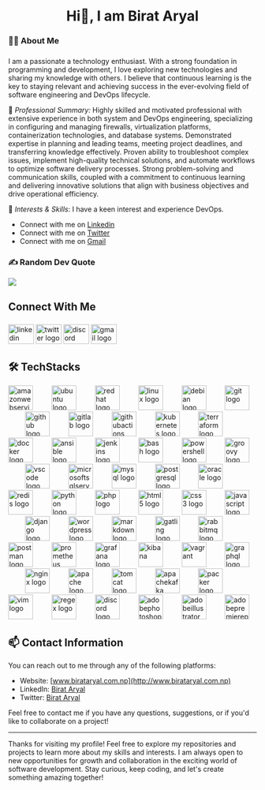 
<h1 align="center">Hi👋, I am Birat Aryal</h1>

###


<h3 align="left">👩‍💻  About Me</h3>

###

I am a passionate a technology enthusiast. With a strong foundation in programming and development, I love exploring new technologies and sharing my knowledge with others. I believe that continuous learning is the key to staying relevant and achieving success in the ever-evolving field of software engineering and DevOps lifecycle.

💼 *Professional Summary:* Highly skilled and motivated professional with extensive experience in both system and DevOps engineering, specializing in configuring and managing firewalls, virtualization platforms, containerization technologies, and database systems. Demonstrated expertise in planning and leading teams, meeting project deadlines, and transferring knowledge effectively. Proven ability to troubleshoot complex issues, implement high-quality technical solutions, and automate workflows to optimize software delivery processes. Strong problem-solving and communication skills, coupled with a commitment to continuous learning and delivering innovative solutions that align with business objectives and drive operational efficiency.

🌱 *Interests & Skills*: I have a keen interest and experience DevOps.

- Connect with me on [Linkedin](www.linkedin.com/in/birat-aryal)
- Connect with me on [Twitter](https://twitter.com/apexbirat)
- Connect with me on [Gmail](mail:birataryal2@gmail.com)

<!-- <p align="left">I'm Birat from Lokanthali, Nepal<br><br>- 🔭 I’m working as Sr. InfraDevOps Engineer<br>- 📚 Completed MSc. on CyberSecurity<br>- ⚡ In my free time I like to explore tools and its integrations</p> -->

###

### ✍️ Random Dev Quote

![](https://quotes-github-readme.vercel.app/api?type=horizontal&theme=radical)

###

<h2 align="left">Connect With Me</h2>

###

<div align="left">
  <img src="https://raw.githubusercontent.com/maurodesouza/profile-readme-generator/master/src/assets/icons/social/linkedin/default.svg" width="52" height="40" alt="linkedin logo"  />
  <img src="https://raw.githubusercontent.com/maurodesouza/profile-readme-generator/master/src/assets/icons/social/twitter/default.svg" width="52" height="40" alt="twitter logo"  />
  <img src="https://raw.githubusercontent.com/maurodesouza/profile-readme-generator/master/src/assets/icons/social/discord/default.svg" width="52" height="40" alt="discord logo"  />
  <img src="https://raw.githubusercontent.com/maurodesouza/profile-readme-generator/master/src/assets/icons/social/gmail/default.svg" width="52" height="40" alt="gmail logo"  />
</div>

<!-- ###
# 📊 GitHub Stats:
![](https://github-readme-stats.vercel.app/api?username=BiratAryal&theme=dark&hide_border=false&include_all_commits=false&count_private=false)<br/>
![](https://nirzak-streak-stats.vercel.app/?user=BiratAryal&theme=dark&hide_border=false)<br/>
![](https://github-readme-stats.vercel.app/api/top-langs/?username=BiratAryal&theme=dark&hide_border=false&include_all_commits=false&count_private=false&layout=compact) -->

<h2 align="left">🛠 TechStacks</h2>

<div align="left">
  <img src="https://skillicons.dev/icons?i=aws" height="50" alt="amazonwebservices logo"  />
  <img width="30" />
  <img src="https://cdn.simpleicons.org/ubuntu/E95420" height="50" alt="ubuntu logo"  />
  <img width="30" />
  <img src="https://cdn.simpleicons.org/redhat/EE0000" height="50" alt="redhat logo"  />
  <img width="30" />
  <img src="https://cdn.jsdelivr.net/gh/devicons/devicon/icons/linux/linux-original.svg" height="50" alt="linux logo"  />
  <img width="30" />
  <img src="https://cdn.jsdelivr.net/gh/devicons/devicon/icons/debian/debian-original.svg" height="50" alt="debian logo"  />
  <img width="30" />
  <img src="https://cdn.jsdelivr.net/gh/devicons/devicon/icons/git/git-original.svg" height="50" alt="git logo"  />
  <img width="30" />
  <img src="https://skillicons.dev/icons?i=github" height="50" alt="github logo"  />
  <img width="30" />
  <img src="https://cdn.jsdelivr.net/gh/devicons/devicon/icons/gitlab/gitlab-original.svg" height="50" alt="gitlab logo"  />
  <img width="30" />
  <img src="https://skillicons.dev/icons?i=githubactions" height="50" alt="githubactions logo"  />
  <img width="30" />
  <img src="https://cdn.simpleicons.org/kubernetes/326CE5" height="50" alt="kubernetes logo"  />
  <img width="30" />
  <img src="https://cdn.jsdelivr.net/gh/devicons/devicon/icons/terraform/terraform-original.svg" height="50" alt="terraform logo"  />
  <img width="30" />
  <img src="https://cdn.simpleicons.org/docker/2496ED" height="50" alt="docker logo"  />
  <img width="30" />
  <img src="https://cdn.simpleicons.org/ansible/EE0000" height="50" alt="ansible logo"  />
  <img width="30" />
  <img src="https://skillicons.dev/icons?i=jenkins" height="50" alt="jenkins logo"  />
  <img width="30" />
  <img src="https://skillicons.dev/icons?i=bash" height="50" alt="bash logo"  />
  <img width="30" />
  <img src="https://skillicons.dev/icons?i=powershell" height="50" alt="powershell logo"  />
  <img width="30" />
  <img src="https://cdn.simpleicons.org/apachegroovy/4298B8" height="50" alt="groovy logo"  />
  <img width="30" />
  <img src="https://skillicons.dev/icons?i=vscode" height="50" alt="vscode logo"  />
  <img width="30" />
  <img src="https://cdn.jsdelivr.net/gh/devicons/devicon/icons/microsoftsqlserver/microsoftsqlserver-plain.svg" height="50" alt="microsoftsqlserver logo"  />
  <img width="30" />
  <img src="https://skillicons.dev/icons?i=mysql" height="50" alt="mysql logo"  />
  <img width="30" />
  <img src="https://cdn.simpleicons.org/postgresql/4169E1" height="50" alt="postgresql logo"  />
  <img width="30" />
  <img src="https://cdn.jsdelivr.net/gh/devicons/devicon/icons/oracle/oracle-original.svg" height="50" alt="oracle logo"  />
  <img width="30" />
  <img src="https://cdn.jsdelivr.net/gh/devicons/devicon/icons/redis/redis-original.svg" height="50" alt="redis logo"  />
  <img width="30" />
  <img src="https://skillicons.dev/icons?i=py" height="50" alt="python logo"  />
  <img width="30" />
  <img src="https://skillicons.dev/icons?i=php" height="50" alt="php logo"  />
  <img width="30" />
  <img src="https://cdn.simpleicons.org/html5/E34F26" height="50" alt="html5 logo"  />
  <img width="30" />
  <img src="https://cdn.jsdelivr.net/gh/devicons/devicon/icons/css3/css3-original.svg" height="50" alt="css3 logo"  />
  <img width="30" />
  <img src="https://cdn.simpleicons.org/javascript/F7DF1E" height="50" alt="javascript logo"  />
  <img width="30" />
  <img src="https://cdn.simpleicons.org/django/092E20" height="50" alt="django logo"  />
  <img width="30" />
  <img src="https://skillicons.dev/icons?i=wordpress" height="50" alt="wordpress logo"  />
  <img width="30" />
  <img src="https://skillicons.dev/icons?i=md" height="50" alt="markdown logo"  />
  <img width="30" />
  <img src="https://cdn.simpleicons.org/gatling/FF9E2A" height="50" alt="gatling logo"  />
  <img width="30" />
  <img src="https://cdn.simpleicons.org/rabbitmq/FF6600" height="50" alt="rabbitmq logo"  />
  <img width="30" />
  <img src="https://cdn.simpleicons.org/postman/FF6C37" height="50" alt="postman logo"  />
  <img width="30" />
  <img src="https://cdn.simpleicons.org/prometheus/E6522C" height="50" alt="prometheus logo"  />
  <img width="30" />
  <img src="https://cdn.simpleicons.org/grafana/F46800" height="50" alt="grafana logo"  />
  <img width="30" />
  <img src="https://www.vectorlogo.zone/logos/elasticco_kibana/elasticco_kibana-icon.svg" alt="kibana" width="50" height="50"/>
  <img width="30" />
  <img src="https://www.vectorlogo.zone/logos/vagrantup/vagrantup-icon.svg" alt="vagrant" width="50" height="50"/>
  <img width="30" />
  <img src="https://cdn.simpleicons.org/graphql/E10098" height="50" alt="graphql logo"  />
  <img width="30" />
  <img src="https://cdn.simpleicons.org/nginx/009639" height="50" alt="nginx logo"  />
  <img width="30" />
  <img src="https://cdn.simpleicons.org/apache/D22128" height="50" alt="apache logo"  />
  <img width="30" />
  <img src="https://cdn.jsdelivr.net/gh/devicons/devicon/icons/tomcat/tomcat-original.svg" height="50" alt="tomcat logo"  />
  <img width="30" />
  <img src="https://skillicons.dev/icons?i=kafka" height="50" alt="apachekafka logo"  />
  <img width="30" />
  <img src="https://cdn.simpleicons.org/packer/02A8EF" height="50" alt="packer logo"  />
  <img width="30" />
  <img src="https://cdn.jsdelivr.net/gh/devicons/devicon/icons/vim/vim-original.svg" height="50" alt="vim logo"  />
  <img width="30" />
  <img src="https://skillicons.dev/icons?i=regex" height="50" alt="regex logo"  />
  <img width="30" />
  <img src="https://skillicons.dev/icons?i=discord" height="50" alt="discord logo"  />
  <img width="30" />
  <img src="https://skillicons.dev/icons?i=ps" height="50" alt="adobephotoshop logo"  />
  <img width="30" />
  <img src="https://skillicons.dev/icons?i=ai" height="50" alt="adobeillustrator logo"  />
  <img width="30" />
  <img src="https://skillicons.dev/icons?i=pr" height="50" alt="adobepremierepro logo"  />
</div>

## 📫 Contact Information

You can reach out to me through any of the following platforms:

- Website: [www.birataryal.com.np](http://www.birataryal.com.np)
- LinkedIn: [Birat Aryal](https://www.linkedin.com/in/birataryal/) 
- Twitter: [Birat Aryal](https://twitter.com/apexbirat)

Feel free to contact me if you have any questions, suggestions, or if you'd like to collaborate on a project!

---

Thanks for visiting my profile! Feel free to explore my repositories and projects to learn more about my skills and interests. I am always open to new opportunities for growth and collaboration in the exciting world of software development. Stay curious, keep coding, and let's create something amazing together!